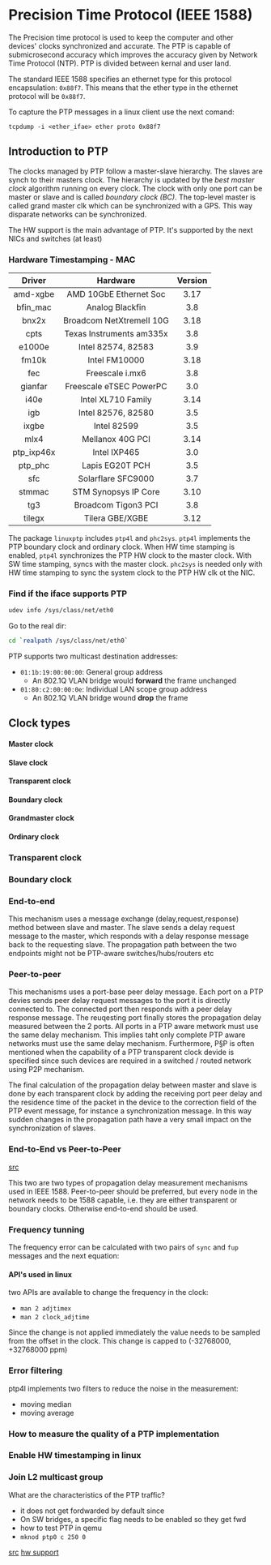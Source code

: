 # Precision Time Protocol (IEEE 1588)

The Precision time protocol is used to keep the computer and other devices'
clocks synchronized and accurate. The PTP is capable of submicrosecond accuracy
which improves the accuracy given by Network Time Protocol (NTP).
PTP is divided between kernal and user land.

The standard IEEE 1588 specifies an ethernet type for this protocol
encapsulation: `0x88f7`. This means that the ether type in the ethernet
protocol will be `0x88f7`.


To capture the PTP messages in a linux client use the next comand:

```
tcpdump -i <ether_ifae> ether proto 0x88f7 
```

## Introduction to PTP

The clocks managed by PTP follow a master-slave hierarchy. The slaves are synch
to their masters clock. The hierarchy is updated by the _best master clock_
algorithm running on every clock. The clock with only one port can be master or
slave and is called _boundary clock (BC)_. The top-level master is called
grand master clk which can be synchronized with a GPS. This way disparate
networks can be synchronized.

The HW support is the main advantage of PTP. It's supported by the next NICs
and switches (at least)

### Hardware Timestamping - MAC
|  Driver  | Hardware                 | Version |
|  :----:  | :----------------------: | :-----: |
|amd-xgbe  | AMD 10GbE Ethernet Soc   |  3.17   |
|bfin_mac  | Analog Blackfin          |  3.8    |
|bnx2x     | Broadcom NetXtremeII 10G |  3.18   |
|cpts      | Texas Instruments am335x |  3.8    |
|e1000e    | Intel 82574, 82583       |  3.9    |
|fm10k     | Intel FM10000            |  3.18   |
|fec       | Freescale i.mx6          |  3.8    |
|gianfar   | Freescale eTSEC PowerPC  |  3.0    |
|i40e      | Intel XL710 Family       |  3.14   |
|igb       | Intel 82576, 82580       |  3.5    |
|ixgbe     | Intel 82599              |  3.5    |
|mlx4      | Mellanox 40G PCI         |  3.14   |
|ptp_ixp46x| Intel IXP465             |  3.0    |
|ptp_phc   | Lapis EG20T PCH          |  3.5    |
|sfc       | Solarflare SFC9000       |  3.7    |
|stmmac    | STM Synopsys IP Core     |  3.10   |
|tg3       | Broadcom Tigon3 PCI      |  3.8    |
|tilegx    | Tilera GBE/XGBE          |  3.12   |

The package `linuxptp` includes `ptp4l` and `phc2sys`. `ptp4l` implements the
PTP boundary clock and ordinary clock. When HW time stamping is enabled, `ptp4l`
synchronizes the PTP HW clock to the master clock. With SW time stamping, syncs
with the master clock. `phc2sys` is needed only with HW time stamping to sync
the system clock to the PTP HW clk ot the NIC.

### Find if the iface supports PTP

```bash
udev info /sys/class/net/eth0
```

Go to the real dir:

```bash
cd `realpath /sys/class/net/eth0`

```


PTP supports two multicast destination addresses:
- `01:1b:19:00:00:00`: General group address
    - An 802.1Q VLAN bridge would __forward__ the frame unchanged
- `01:80:c2:00:00:0e`: Individual LAN scope group address
    - An 802.1Q VLAN bridge wound __drop__ the frame

## Clock types

#### Master clock

#### Slave clock

#### Transparent clock

#### Boundary clock

#### Grandmaster clock

#### Ordinary clock



### Transparent clock

### Boundary clock


### End-to-end

This mechanism uses a message exchange (delay,request,response) method between slave and master.
The slave sends a delay request message to the master, which responds with a delay response message
back to the requesting slave. The propagation path between the two endpoints might not be PTP-aware
switches/hubs/routers etc


### Peer-to-peer

This mechanisms uses a port-base peer delay message. Each port on a PTP devies sends peer delay request messages to the port it is directly connected to. The connected port then responds with a peer delay response message. The reuqesting port finally stores the propagation delay measured between the 2 ports. All ports in a PTP aware metwork must use the same delay mechanism. This implies taht only complete PTP aware networks must use the same delay mechanism. Furthermore, P§P is often mentioned when the capability of a PTP transparent clock devide is specified since such devices are required in a switched / routed network using P2P mechanism.

The final calculation of the propagation delay between master and slave is done by each transparent clock by adding the receiving port peer delay and the residence time of the packet in the device to the correction field of the PTP event message, for instance a synchronization message. In this way sudden changes in the propagation path have a very small impact on the synchronization of slaves.


### **End-to-End** vs **Peer-to-Peer**
[src](https://blog.meinbergglobal.com/2013/09/19/end-end-versus-peer-peer/)


This two are two types of propagation delay measurement mechanisms used in 
IEEE 1588.
Peer-to-peer should be preferred, but every node in the network needs to be
1588 capable, i.e. they are either transparent or boundary clocks. Otherwise
end-to-end should be used.


### Frequency tunning

The frequency error can be calculated with two pairs of `sync` and `fup` messages and the next equation:



#### API's used in linux

two APIs are available to change the frequency in the clock:

- `man 2 adjtimex`
- `man 2 clock_adjtime`

Since the change is not applied immediately the value needs to be sampled from the offset in the clock. This change is capped to (-32768000, +32768000 ppm)
### Error filtering

ptp4l implements two filters to reduce the noise in the measurement:

- moving median
- moving average



### How to measure the quality of a PTP implementation

### Enable HW timestamping in linux
### Join L2 multicast group

What are the characteristics of the PTP traffic?

- it does not get fordwarded by default since
- On SW bridges, a specific flag needs to be enabled so they get fwd 
- how to test PTP in qemu
- `mknod ptp0 c 250 0`

[src](https://doc.opensuse.org/documentation/leap/tuning/html/book.sle.tuning/cha.tuning.ptp.html)
[hw support](http://linuxptp.sourceforge.net/)
